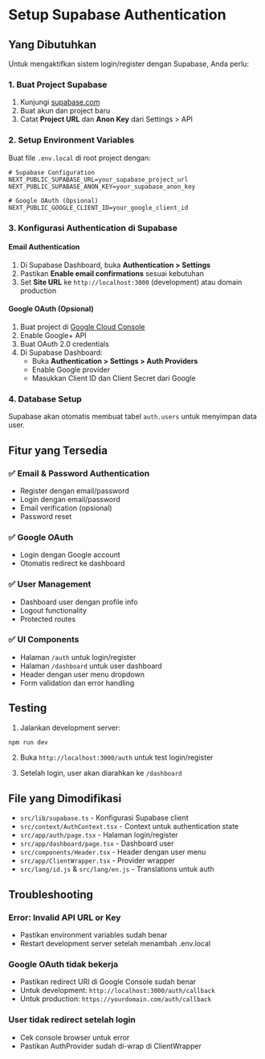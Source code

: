 # Setup Supabase Authentication

## Yang Dibutuhkan

Untuk mengaktifkan sistem login/register dengan Supabase, Anda perlu:

### 1. Buat Project Supabase
1. Kunjungi [supabase.com](https://supabase.com)
2. Buat akun dan project baru
3. Catat **Project URL** dan **Anon Key** dari Settings > API

### 2. Setup Environment Variables
Buat file `.env.local` di root project dengan:

```env
# Supabase Configuration
NEXT_PUBLIC_SUPABASE_URL=your_supabase_project_url
NEXT_PUBLIC_SUPABASE_ANON_KEY=your_supabase_anon_key

# Google OAuth (Opsional)
NEXT_PUBLIC_GOOGLE_CLIENT_ID=your_google_client_id
```

### 3. Konfigurasi Authentication di Supabase

#### Email Authentication
1. Di Supabase Dashboard, buka **Authentication > Settings**
2. Pastikan **Enable email confirmations** sesuai kebutuhan
3. Set **Site URL** ke `http://localhost:3000` (development) atau domain production

#### Google OAuth (Opsional)
1. Buat project di [Google Cloud Console](https://console.cloud.google.com)
2. Enable Google+ API
3. Buat OAuth 2.0 credentials
4. Di Supabase Dashboard:
   - Buka **Authentication > Settings > Auth Providers**
   - Enable Google provider
   - Masukkan Client ID dan Client Secret dari Google

### 4. Database Setup
Supabase akan otomatis membuat tabel `auth.users` untuk menyimpan data user.

## Fitur yang Tersedia

### ✅ Email & Password Authentication
- Register dengan email/password
- Login dengan email/password
- Email verification (opsional)
- Password reset

### ✅ Google OAuth
- Login dengan Google account
- Otomatis redirect ke dashboard

### ✅ User Management
- Dashboard user dengan profile info
- Logout functionality
- Protected routes

### ✅ UI Components
- Halaman `/auth` untuk login/register
- Halaman `/dashboard` untuk user dashboard
- Header dengan user menu dropdown
- Form validation dan error handling

## Testing

1. Jalankan development server:
```bash
npm run dev
```

2. Buka `http://localhost:3000/auth` untuk test login/register

3. Setelah login, user akan diarahkan ke `/dashboard`

## File yang Dimodifikasi

- `src/lib/supabase.ts` - Konfigurasi Supabase client
- `src/context/AuthContext.tsx` - Context untuk authentication state
- `src/app/auth/page.tsx` - Halaman login/register
- `src/app/dashboard/page.tsx` - Dashboard user
- `src/components/Header.tsx` - Header dengan user menu
- `src/app/ClientWrapper.tsx` - Provider wrapper
- `src/lang/id.js` & `src/lang/en.js` - Translations untuk auth

## Troubleshooting

### Error: Invalid API URL or Key
- Pastikan environment variables sudah benar
- Restart development server setelah menambah .env.local

### Google OAuth tidak bekerja
- Pastikan redirect URI di Google Console sudah benar
- Untuk development: `http://localhost:3000/auth/callback`
- Untuk production: `https://yourdomain.com/auth/callback`

### User tidak redirect setelah login
- Cek console browser untuk error
- Pastikan AuthProvider sudah di-wrap di ClientWrapper 